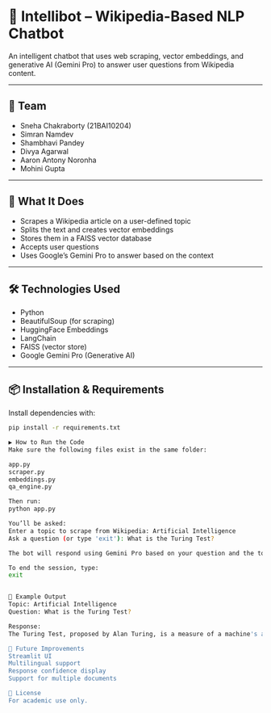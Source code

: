 # 🤖 Intellibot – Wikipedia-Based NLP Chatbot

An intelligent chatbot that uses web scraping, vector embeddings, and generative AI (Gemini Pro) to answer user questions from Wikipedia content.

---

## 👥 Team

- Sneha Chakraborty (21BAI10204)
- Simran Namdev
- Shambhavi Pandey
- Divya Agarwal
- Aaron Antony Noronha
- Mohini Gupta

---

## 🧠 What It Does

- Scrapes a Wikipedia article on a user-defined topic
- Splits the text and creates vector embeddings
- Stores them in a FAISS vector database
- Accepts user questions
- Uses Google’s Gemini Pro to answer based on the context

---

## 🛠️ Technologies Used

- Python
- BeautifulSoup (for scraping)
- HuggingFace Embeddings
- LangChain
- FAISS (vector store)
- Google Gemini Pro (Generative AI)

---

## 📦 Installation & Requirements

Install dependencies with:

```bash
pip install -r requirements.txt

▶️ How to Run the Code
Make sure the following files exist in the same folder:

app.py
scraper.py
embeddings.py
qa_engine.py

Then run:
python app.py

You’ll be asked:
Enter a topic to scrape from Wikipedia: Artificial Intelligence
Ask a question (or type 'exit'): What is the Turing Test?

The bot will respond using Gemini Pro based on your question and the topic you scraped.

To end the session, type:
exit


📌 Example Output
Topic: Artificial Intelligence
Question: What is the Turing Test?

Response:
The Turing Test, proposed by Alan Turing, is a measure of a machine's ability to exhibit intelligent behavior indistinguishable from a human...

🔮 Future Improvements
Streamlit UI
Multilingual support
Response confidence display
Support for multiple documents

📄 License
For academic use only.
